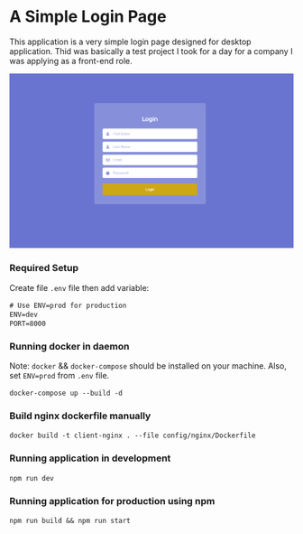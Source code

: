# A Simple Login Page

This application is a very simple login page designed for desktop application.
Thid was basically a test project I took for a day for a company I was applying as a front-end role.

![App Screenshot](./public/assets/images/screenshot.png)

### Required Setup

Create file `.env` file then add variable:

```
# Use ENV=prod for production
ENV=dev
PORT=8000
```

### Running docker in daemon

Note: `docker` && `docker-compose` should be installed on your machine.
Also, set `ENV=prod` from `.env` file.

```
docker-compose up --build -d
```

### Build nginx dockerfile manually

```
docker build -t client-nginx . --file config/nginx/Dockerfile
```

### Running application in development

```
npm run dev
```

### Running application for production using npm

```
npm run build && npm run start
```
